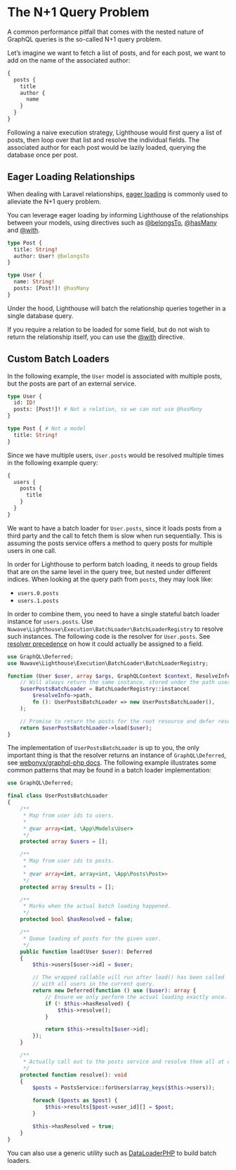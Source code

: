 # The N+1 Query Problem

A common performance pitfall that comes with the nested nature of GraphQL queries
is the so-called N+1 query problem.

Let’s imagine we want to fetch a list of posts, and for each post, we want to add on the
name of the associated author:

```graphql
{
  posts {
    title
    author {
      name
    }
  }
}
```

Following a naive execution strategy, Lighthouse would first query a list of posts,
then loop over that list and resolve the individual fields.
The associated author for each post would be lazily loaded, querying the database
once per post.

## Eager Loading Relationships

When dealing with Laravel relationships, [eager loading](https://laravel.com/docs/eloquent-relationships#eager-loading)
is commonly used to alleviate the N+1 query problem.

You can leverage eager loading by informing Lighthouse of the relationships between your models,
using directives such as [@belongsTo](../api-reference/directives.md#belongsto), [@hasMany](../api-reference/directives.md#hasmany)
and [@with](../api-reference/directives.md#with).

```graphql
type Post {
  title: String!
  author: User! @belongsTo
}

type User {
  name: String!
  posts: [Post!]! @hasMany
}
```

Under the hood, Lighthouse will batch the relationship queries together in a single database query.

If you require a relation to be loaded for some field, but do not wish to return the relationship itself,
you can use the [@with](../api-reference/directives.md#with) directive.

## Custom Batch Loaders

In the following example, the `User` model is associated with multiple posts, but the posts
are part of an external service.

```graphql
type User {
  id: ID!
  posts: [Post!]! # Not a relation, so we can not use @hasMany
}

type Post { # Not a model
  title: String!
}
```

Since we have multiple users, `User.posts` would be resolved multiple times in the following example query:

```graphql
{
  users {
    posts {
      title
    }
  }
}
```

We want to have a batch loader for `User.posts`, since it loads posts from a third party and the
call to fetch them is slow when run sequentially. This is assuming the posts service offers a method
to query posts for multiple users in one call.

In order for Lighthouse to perform batch loading, it needs to group fields that are on the same level
in the query tree, but nested under different indices. When looking at the query path from `posts`, they may look like:

- `users.0.posts`
- `users.1.posts`

In order to combine them, you need to have a single stateful batch loader instance for `users.posts`.
Use `Nuwave\Lighthouse\Execution\BatchLoader\BatchLoaderRegistry` to resolve such instances.
The following code is the resolver for `User.posts`.
See [resolver precedence](../the-basics/fields.md#resolver-precedence) on how it could actually be assigned to a field.

```php
use GraphQL\Deferred;
use Nuwave\Lighthouse\Execution\BatchLoader\BatchLoaderRegistry;

function (User $user, array $args, GraphQLContext $context, ResolveInfo $resolveInfo): Deferred {
    // Will always return the same instance, stored under the path users.posts
    $userPostsBatchLoader = BatchLoaderRegistry::instance(
        $resolveInfo->path,
        fn (): UserPostsBatchLoader => new UserPostsBatchLoader(),
    );

    // Promise to return the posts for the root resource and defer resolving them
    return $userPostsBatchLoader->load($user);
}
```

The implementation of `UserPostsBatchLoader` is up to you, the only important thing is that the resolver
returns an instance of `GraphQL\Deferred`, see [webonyx/graphql-php docs](https://webonyx.github.io/graphql-php/data-fetching/#solving-n1-problem).
The following example illustrates some common patterns that may be found in a batch loader implementation:

```php
use GraphQL\Deferred;

final class UserPostsBatchLoader
{
    /**
     * Map from user ids to users.
     *
     * @var array<int, \App\Models\User>
     */
    protected array $users = [];

    /**
     * Map from user ids to posts.
     *
     * @var array<int, array<int, \App\Posts\Post>>
     */
    protected array $results = [];

    /**
     * Marks when the actual batch loading happened.
     */
    protected bool $hasResolved = false;

    /**
     * Queue loading of posts for the given user.
     */
    public function load(User $user): Deferred
    {
        $this->users[$user->id] = $user;

        // The wrapped callable will run after load() has been called
        // with all users in the current query.
        return new Deferred(function () use ($user): array {
            // Ensure we only perform the actual loading exactly once.
            if (! $this->hasResolved) {
                $this->resolve();
            }

            return $this->results[$user->id];
        });
    }

    /**
     * Actually call out to the posts service and resolve them all at once.
     */
    protected function resolve(): void
    {
        $posts = PostsService::forUsers(array_keys($this->users));

        foreach ($posts as $post) {
            $this->results[$post->user_id][] = $post;
        }

        $this->hasResolved = true;
    }
}
```

You can also use a generic utility such as [DataLoaderPHP](https://github.com/overblog/dataloader-php) to build batch loaders.
